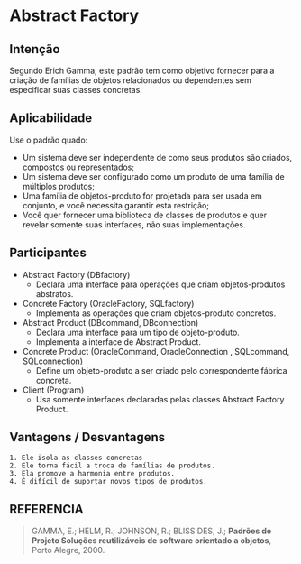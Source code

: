 # Abstract Factory
 
## Intenção
Segundo Erich Gamma, este padrão tem como objetivo fornecer para a criação de famílias de objetos relacionados ou dependentes sem especificar suas classes concretas.

## Aplicabilidade
Use o padrão quado: 

- Um sistema deve ser independente de como seus produtos são criados, compostos ou representados;
- Um sistema deve ser configurado como um produto de uma família de múltiplos produtos;
- Uma família de objetos-produto for projetada para ser usada em conjunto, e você necessita garantir esta restrição;
- Você quer fornecer uma biblioteca de classes de produtos e quer revelar somente suas interfaces, não suas implementações.

## Participantes
- Abstract Factory (DBfactory)
  - Declara uma interface para operações que criam objetos-produtos abstratos.
- Concrete Factory (OracleFactory, SQLfactory)
	- Implementa as operações que criam objetos-produto concretos.
- Abstract Product (DBcommand, DBconnection)
	- Declara uma interface para um tipo de objeto-produto.
	- Implementa a interface de Abstract Product.
- Concrete Product (OracleCommand, OracleConnection , SQLcommand, SQLconnection)
	- Define um objeto-produto a ser criado pelo correspondente fábrica concreta.
- Client (Program)
	- Usa somente interfaces declaradas pelas classes Abstract Factory Product.

## Vantagens / Desvantagens
	1. Ele isola as classes concretas
	2. Ele torna fácil a troca de famílias de produtos.
	3. Ela promove a harmonia entre produtos.
	4. É difícil de suportar novos tipos de produtos.
  
  ## REFERENCIA
  > GAMMA, E.; HELM, R.; JOHNSON, R.; BLISSIDES, J.; **Padrões de Projeto Soluções reutilizáveis de software orientado a objetos**, Porto Alegre, 2000.
